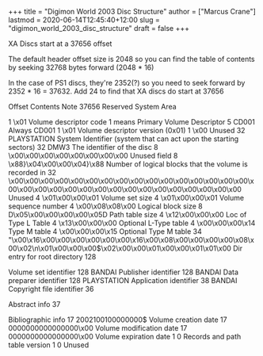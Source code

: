 +++
title = "Digimon World 2003 Disc Structure"
author = ["Marcus Crane"]
lastmod = 2020-06-14T12:45:40+12:00
slug = "digimon_world_2003_disc_structure"
draft = false
+++

XA Discs start at a 37656 offset

The default header offset size is 2048 so you can find the table of contents by seeking 32768 bytes forward (2048 \* 16)

In the case of PS1 discs, they're 2352(?) so you need to seek forward by 2352 \* 16 = 37632. Add 24 to find that XA discs do start at 37656

Offset
Contents
Note
37656
Reserved System Area

1
\x01
Volume descriptor code 1 means Primary Volume Descriptor
5
CD001
Always CD001
1
\x01
Volume descriptor version (0x01)
1
\x00
Unused
32
PLAYSTATION
System Identifier (system that can act upon the starting sectors)
32
DMW3
The identifier of the disc
8
\x00\x00\x00\x00\x00\x00\x00\x00
Unused field
8
\x88}\x04\x00\x00\x04}\x88
Number of logical blocks that the volume is recorded in
32
\x00\x00\x00\x00\x00\x00\x00\x00\x00\x00\x00\x00\x00\x00\x00\x00\x00\x00\x00\x00\x00\x00\x00\x00\x00\x00\x00\x00\x00\x00\x00\x00
Unused
4
\x01\x00\x00\x01
Volume set size
4
\x01\x00\x00\x01
Volume sequence number
4
\x00\x08\x08\x00
Logical block size
8
D\x05\x00\x00\x00\x00\x05D
Path table size
4
\x12\x00\x00\x00
Loc of Type L Table
4
\x13\x00\x00\x00
Optional L-Type table
4
\x00\x00\x00\x14
Type M table
4
\x00\x00\x00\x15
Optional Type M table
34
"\x00\x16\x00\x00\x00\x00\x00\x00\x16\x00\x08\x00\x00\x00\x00\x08\x00\x02\n\x01\x00\x00\x00$\x02\x00\x00\x01\x00\x00\x01\x01\x00
Dir entry for root directory
128

Volume set identifier
128
BANDAI
Publisher identifier
128
BANDAI
Data preparer identifier
128
PLAYSTATION
Application identifier
38
BANDAI
Copyright file identifier
36

Abstract info
37

Bibliographic info
17
2002100100000000$
Volume creation date
17
0000000000000000\x00
Volume modification date
17
0000000000000000\x00
Volume expiration date
1
0
Records and path table version
1
0
Unused
